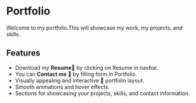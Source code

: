 # Portfolio
Welcome to my portfolio.This will showcase my work, my projects, and skills.
## Features
- Download my **Resume**📄 by clicking on Resume in navbar.
- You can **Contact me** 👀 by filling form in Portfolio.
- Visually appealing and interactive 🌈 portfolio layout.
- Smooth animations and hover effects.
- Sections for showcasing your projects, skills, and contact information.
